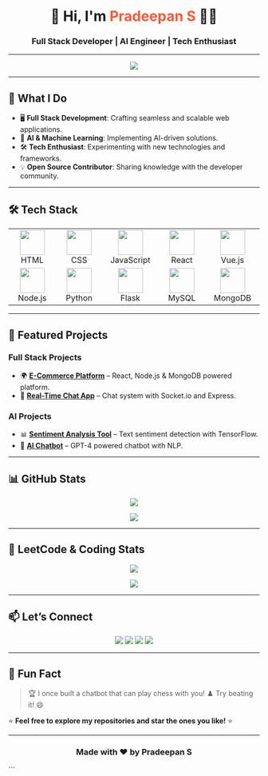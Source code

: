 
<h1 align="center">🚀 Hi, I'm <span style="color:#FF5733">Pradeepan S</span> 👨‍💻</h1>
<h3 align="center">Full Stack Developer | AI Engineer | Tech Enthusiast</h3>

---

<p align="center">
  <img src="https://readme-typing-svg.demolab.com?font=Fira+Code&weight=600&size=25&pause=1000&color=36BCF7&center=true&vCenter=true&width=600&lines=Full+Stack+Developer+🖥️;AI+Engineer+🤖;Tech+Explorer+🔍;Open+Source+Contributor+💡"/>
</p>

---

## 🚀 **What I Do**
- 🖥️ **Full Stack Development**: Crafting seamless and scalable web applications.
- 🤖 **AI & Machine Learning**: Implementing AI-driven solutions.
- 🛠️ **Tech Enthusiast**: Experimenting with new technologies and frameworks.
- 💡 **Open Source Contributor**: Sharing knowledge with the developer community.

---

## 🛠️ **Tech Stack**

<table align="center">
<tr>
<td align="center" width="150">
  <img src="https://skillicons.dev/icons?i=html" width="50"/><br>HTML
</td>
<td align="center" width="150">
  <img src="https://skillicons.dev/icons?i=css" width="50"/><br>CSS
</td>
<td align="center" width="150">
  <img src="https://skillicons.dev/icons?i=js" width="50"/><br>JavaScript
</td>
<td align="center" width="150">
  <img src="https://skillicons.dev/icons?i=react" width="50"/><br>React
</td>
<td align="center" width="150">
  <img src="https://skillicons.dev/icons?i=vue" width="50"/><br>Vue.js
</td>
</tr>
<tr>
<td align="center" width="150">
  <img src="https://skillicons.dev/icons?i=nodejs" width="50"/><br>Node.js
</td>
<td align="center" width="150">
  <img src="https://skillicons.dev/icons?i=python" width="50"/><br>Python
</td>
<td align="center" width="150">
  <img src="https://skillicons.dev/icons?i=flask" width="50"/><br>Flask
</td>
<td align="center" width="150">
  <img src="https://skillicons.dev/icons?i=mysql" width="50"/><br>MySQL
</td>
<td align="center" width="150">
  <img src="https://skillicons.dev/icons?i=mongodb" width="50"/><br>MongoDB
</td>
</tr>
</table>

---

## 🌟 **Featured Projects**
### **Full Stack Projects**
- 🌍 **[E-Commerce Platform](#)** – React, Node.js & MongoDB powered platform.
- 💬 **[Real-Time Chat App](#)** – Chat system with Socket.io and Express.

### **AI Projects**
- 📊 **[Sentiment Analysis Tool](#)** – Text sentiment detection with TensorFlow.
- 🤖 **[AI Chatbot](#)** – GPT-4 powered chatbot with NLP.

---

## 📊 **GitHub Stats**
<p align="center">
  <img src="https://github-readme-stats.vercel.app/api?username=pradeepan02&show_icons=true&theme=radical"/>
</p>

<p align="center">
  <img src="https://github-readme-activity-graph.vercel.app/graph?username=pradeepan02&theme=react-dark"/>
</p>

---

## 🎯 **LeetCode & Coding Stats**
<p align="center">
  <img src="https://leetcard.jacoblin.cool/pradeepan02?theme=dark&font=Montserrat&ext=activity"/>
</p>

<p align="center">
  <img src="https://github-readme-stats.vercel.app/api/wakatime?username=pradeepan02&theme=radical"/>
</p>

---

## 📫 **Let’s Connect**
<p align="center">
  <a href="https://linkedin.com/in/yourprofile"><img src="https://img.shields.io/badge/LinkedIn-0077B5?style=for-the-badge&logo=linkedin&logoColor=white"/></a>
  <a href="https://twitter.com/yourhandle"><img src="https://img.shields.io/badge/Twitter-1DA1F2?style=for-the-badge&logo=twitter&logoColor=white"/></a>
  <a href="mailto:youremail@example.com"><img src="https://img.shields.io/badge/Email-D14836?style=for-the-badge&logo=gmail&logoColor=white"/></a>
  <a href="https://github.com/pradeepan02"><img src="https://img.shields.io/badge/GitHub-100000?style=for-the-badge&logo=github&logoColor=white"/></a>
</p>

---

## 🎉 **Fun Fact**
> 🏆 I once built a chatbot that can play chess with you! ♟️ Try beating it! 😄

⭐️ **Feel free to explore my repositories and star the ones you like!** ⭐️

---

<h3 align="center">Made with ❤️ by Pradeepan S</h3>
```
